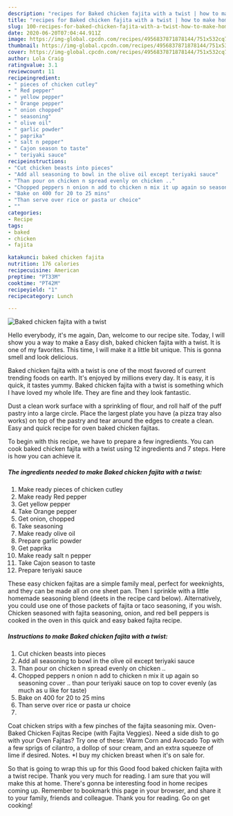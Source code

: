 ```yaml
---
description: "recipes for Baked chicken fajita with a twist | how to make homemade Baked chicken fajita with a twist"
title: "recipes for Baked chicken fajita with a twist | how to make homemade Baked chicken fajita with a twist"
slug: 100-recipes-for-baked-chicken-fajita-with-a-twist-how-to-make-homemade-baked-chicken-fajita-with-a-twist
date: 2020-06-20T07:04:44.911Z
image: https://img-global.cpcdn.com/recipes/4956837871878144/751x532cq70/baked-chicken-fajita-with-a-twist-recipe-main-photo.jpg
thumbnail: https://img-global.cpcdn.com/recipes/4956837871878144/751x532cq70/baked-chicken-fajita-with-a-twist-recipe-main-photo.jpg
cover: https://img-global.cpcdn.com/recipes/4956837871878144/751x532cq70/baked-chicken-fajita-with-a-twist-recipe-main-photo.jpg
author: Lola Craig
ratingvalue: 3.1
reviewcount: 11
recipeingredient:
- " pieces of chicken cutley"
- " Red pepper"
- " yellow pepper"
- " Orange pepper"
- " onion chopped"
- " seasoning"
- " olive oil"
- " garlic powder"
- " paprika"
- " salt n pepper"
- " Cajon season to taste"
- " teriyaki sauce"
recipeinstructions:
- "Cut chicken beasts into pieces"
- "Add all seasoning to bowl in the olive oil except teriyaki sauce"
- "Than pour on chicken n spread evenly on chicken .."
- "Chopped peppers n onion n add to chicken n mix it up again so seasoning cover .. than pour teriyaki sauce on top to cover evenly (as much as u like for taste)"
- "Bake on 400 for 20 to 25 mins"
- "Than serve over rice or pasta ur choice"
- ""
categories:
- Recipe
tags:
- baked
- chicken
- fajita

katakunci: baked chicken fajita 
nutrition: 176 calories
recipecuisine: American
preptime: "PT33M"
cooktime: "PT42M"
recipeyield: "1"
recipecategory: Lunch

---
```



![Baked chicken fajita with a twist](https://img-global.cpcdn.com/recipes/4956837871878144/751x532cq70/baked-chicken-fajita-with-a-twist-recipe-main-photo.jpg)

Hello everybody, it's me again, Dan, welcome to our recipe site. Today, I will show you a way to make a Easy dish, baked chicken fajita with a twist. It is one of my favorites. This time, I will make it a little bit unique. This is gonna smell and look delicious.

Baked chicken fajita with a twist is one of the most favored of current trending foods on earth. It's enjoyed by millions every day. It is easy, it is quick, it tastes yummy. Baked chicken fajita with a twist is something which I have loved my whole life. They are fine and they look fantastic.

Dust a clean work surface with a sprinkling of flour, and roll half of the puff pastry into a large circle. Place the largest plate you have (a pizza tray also works) on top of the pastry and tear around the edges to create a clean. Easy and quick recipe for oven baked chicken fajitas.


To begin with this recipe, we have to prepare a few ingredients. You can cook baked chicken fajita with a twist using 12 ingredients and 7 steps. Here is how you can achieve it.

<!--inarticleads1-->

##### The ingredients needed to make Baked chicken fajita with a twist:

1. Make ready  pieces of chicken cutley
1. Make ready  Red pepper
1. Get  yellow pepper
1. Take  Orange pepper
1. Get  onion, chopped
1. Take  seasoning
1. Make ready  olive oil
1. Prepare  garlic powder
1. Get  paprika
1. Make ready  salt n pepper
1. Take  Cajon season to taste
1. Prepare  teriyaki sauce


These easy chicken fajitas are a simple family meal, perfect for weeknights, and they can be made all on one sheet pan. Then I sprinkle with a little homemade seasoning blend (deets in the recipe card below). Alternatively, you could use one of those packets of fajita or taco seasoning, if you wish. Chicken seasoned with fajita seasoning, onion, and red bell peppers is cooked in the oven in this quick and easy baked fajita recipe. 

<!--inarticleads2-->

##### Instructions to make Baked chicken fajita with a twist:

1. Cut chicken beasts into pieces
1. Add all seasoning to bowl in the olive oil except teriyaki sauce
1. Than pour on chicken n spread evenly on chicken ..
1. Chopped peppers n onion n add to chicken n mix it up again so seasoning cover .. than pour teriyaki sauce on top to cover evenly (as much as u like for taste)
1. Bake on 400 for 20 to 25 mins
1. Than serve over rice or pasta ur choice
1. 


Coat chicken strips with a few pinches of the fajita seasoning mix. Oven-Baked Chicken Fajitas Recipe (with Fajita Veggies). Need a side dish to go with your Oven Fajitas? Try one of these: Warm Corn and Avocado Top with a few sprigs of cilantro, a dollop of sour cream, and an extra squeeze of lime if desired. Notes. *I buy my chicken breast when it&#39;s on sale for. 

So that is going to wrap this up for this Good food baked chicken fajita with a twist recipe. Thank you very much for reading. I am sure that you will make this at home. There's gonna be interesting food in home recipes coming up. Remember to bookmark this page in your browser, and share it to your family, friends and colleague. Thank you for reading. Go on get cooking!
